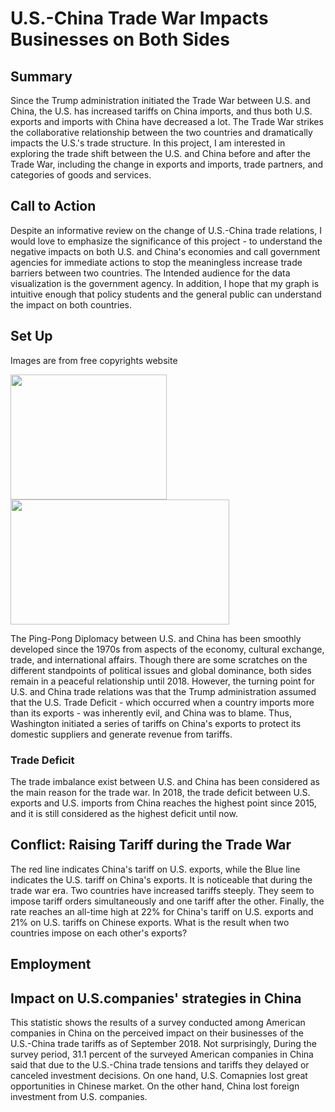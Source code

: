 # U.S.-China Trade War Impacts Businesses on Both Sides

## Summary
Since the Trump administration initiated the Trade War between U.S. and China, the U.S. has increased tariffs on China imports, and thus both U.S. exports and imports with China have decreased a lot. The Trade War strikes the collaborative relationship between the two countries and dramatically impacts the U.S.'s trade structure. In this project, I am interested in exploring the trade shift between the U.S. and China before and after the Trade War, including the change in exports and imports, trade partners, and categories of goods and services.

## Call to Action
Despite an informative review on the change of U.S.-China trade relations, I would love to emphasize the significance of this project - to understand the negative impacts on both U.S. and China's economies and call government agencies for immediate actions to stop the meaningless increase trade barriers between two countries. The Intended audience for the data visualization is the government agency. In addition, I hope that my graph is intuitive enough that policy students and the general public can understand the impact on both countries.

## Set Up
Images are from free copyrights website

<img src="https://user-images.githubusercontent.com/78045377/154861922-da824205-167c-4314-a883-e15e7b0e8c1d.jpg" width = "250" height = "200">

<img src = "https://user-images.githubusercontent.com/78045377/154861925-1ece97bb-c00d-4350-8ba4-1dda09a182b3.jpg" width = "350" height = "200">

The Ping-Pong Diplomacy between U.S. and China has been smoothly developed since the 1970s from aspects of the economy, cultural exchange, trade, and international affairs. Though there are some scratches on the different standpoints of political issues and global dominance, both sides remain in a peaceful relationship until 2018. However, the turning point for U.S. and China trade relations was that the Trump administration assumed that the U.S. Trade Deficit - which occurred when a country imports more than its exports - was inherently evil, and China was to blame. Thus, Washington initiated a series of tariffs on China's exports to protect its domestic suppliers and generate revenue from tariffs.

### Trade Deficit
The trade imbalance exist between U.S. and China has been considered as the main reason for the trade war. In 2018, the trade deficit between U.S. exports and U.S. imports from China reaches the highest point since 2015, and it is still considered as the highest deficit until now.

<div class="flourish-embed flourish-chart" data-src="visualisation/8761610"><script src="https://public.flourish.studio/resources/embed.js"></script></div>

## Conflict: Raising Tariff during the Trade War 
<div class="flourish-embed flourish-chart" data-src="visualisation/8760384"><script src="https://public.flourish.studio/resources/embed.js"></script></div>

The red line indicates China's tariff on U.S. exports, while the Blue line indicates the U.S. tariff on China's exports. It is noticeable that during the trade war era. Two countries have increased tariffs steeply. They seem to impose tariff orders simultaneously and one tariff after the other. Finally, the rate reaches an all-time high at 22% for China's tariff on U.S. exports and 21% on U.S. tariffs on Chinese exports. What is the result when two countries impose on each other's exports? 

## Employment 


## Impact on U.S.companies' strategies in China
This statistic shows the results of a survey conducted among American companies in China on the perceived impact on their businesses of the U.S.-China trade tariffs as of September 2018. Not surprisingly, During the survey period, 31.1 percent of the surveyed American companies in China said that due to the U.S.-China trade tensions and tariffs they delayed or canceled investment decisions. On one hand, U.S. Comapnies lost great opportunities in Chinese market. On the other hand, China lost foreign investment from U.S. companies.

<div class="flourish-embed flourish-hierarchy" data-src="visualisation/8761845"><script src="https://public.flourish.studio/resources/embed.js"></script></div>
